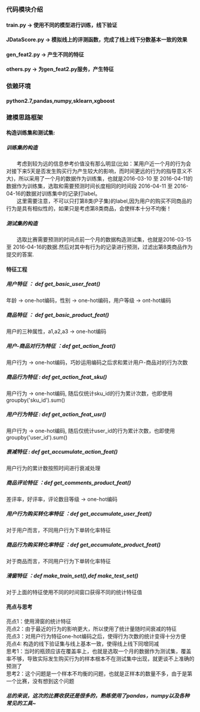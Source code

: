 ### 代码模块介绍
#### train.py  -> 使用不同的模型进行训练，线下验证
#### JDataScore.py -> 模拟线上的评测函数，完成了线上线下分数基本一致的效果
#### gen_feat2.py -> 产生不同的特征
#### others.py -> 为gen_feat2.py服务，产生特征

### 依赖环境
  #### python2.7,pandas,numpy,sklearn,xgboost
### 建模思路框架
#### 构造训练集和测试集:
##### 训练集的构造
&emsp;&emsp;考虑到较为远的信息参考价值没有那么明显(比如：某用户近一个月的行为会对接下来5天是否发生购买行为产生较大的影响，而时间更远的行为的指导意义不大)，所以采用了一个月的数据作为训练集，也就是2016-03-10 至 2016-04-11的数据作为训练集，选取和需要预测时间长度相同的时间段 2016-04-11 至 2016-04-16的数据对训练集中的记录打label。 </br>
&emsp;&emsp;这里需要注意，不可以只打第8类(P子集)的label,因为用户的购买不同商品的行为是具有相似性的，如果只是考虑第8类商品，会使样本十分不均衡！
##### 测试集的构造
&emsp;&emsp;选取比赛需要预测的时间点前一个月的数据构造测试集，也就是2016-03-15 至 2016-04-16的数据.然后对其中有行为的记录进行预测，过滤出第8类商品作为提交的答案.

#### 特征工程
##### 用户特征 ： def get_basic_user_feat() </br>
年龄 -> one-hot编码，性别 -> one-hot编码，用户等级 -> ont-hot编码
##### 商品特征 ： def get_basic_product_feat() </br>
用户的三种属性，a1,a2,a3 -> one-hot编码
##### 用户-商品对行为特征 ：def get_action_feat() </br>
用户行为 -> one-hot编码，巧妙运用编码之后求和累计用户-商品对的行为次数
##### 商品行为特征 : def get_action_feat_sku() </br>
用户行为 -> one-hot编码, 随后仅统计sku_id的行为累计次数，也即使用groupby('sku_id').sum()
##### 用户行为特征 : def get_action_feat_usr() </br>
用户行为 -> one-hot编码, 随后仅统计user_id的行为累计次数，也即使用groupby('user_id').sum()
##### 衰减特征 : def get_accumulate_action_feat() </br>
用户行为的累计数按照时间进行衰减处理
##### 商品评论特征 ：def get_comments_product_feat() </br>
差评率，好评率，评论数目等级 -> one-hot编码
##### 用户行为购买转化率特征 ：def get_accumulate_user_feat() </br>
对于用户而言，不同用户行为下单转化率特征
##### 商品行为购买转化率特征 ：def get_accumulate_product_feat() </br>
对于商品而言，不同用户行为下单转化率特征
##### 滑窗特征 ：def make_train_set(),def make_test_set() </br>
对于上面的特征使用不同的时间窗口获得不同的统计特征值

#### 亮点与思考
亮点1：使用滑窗的统计特征 </br>
亮点2：由于最近的行为的影响更大，所以使用了统计量随时间衰减的特征 </br>
亮点3：对用户行为特征one-hot编码之后，使得行为次数的统计变得十分方便 </br>
亮点4: 构造的线下验证集与线上基本一致，使得线上线下同增同减 </br>
思考1：当时的瓶颈应该在覆盖率上，也就是选取一个月的数据作为测试集，覆盖率不够，导致实际发生购买行为的样本根本不在测试集中出现，就更谈不上准确的预测了 </br>
思考2：这个问题是一个样本不均衡的问题，也就是正样本的数量不多，由于是第一个比赛，没有想到这个问题 </br>
##### 总的来说，这次的比赛收获还是很多的，熟练使用了pandas，numpy以及各种常见的工具~
